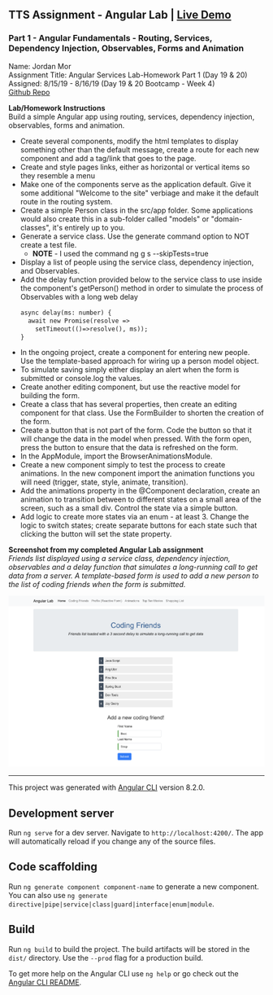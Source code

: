 ## TTS Assignment - Angular Lab | [Live Demo](https://jordanmor.github.io/tts-js-assignments/angular/angular-lab)
### Part 1 - Angular Fundamentals - Routing, Services, Dependency Injection, Observables, Forms and Animation

Name: Jordan Mor  
Assignment Title: Angular Services Lab-Homework Part 1 (Day 19 & 20)  
Assigned: 8/15/19 - 8/16/19 (Day 19 & 20 Bootcamp - Week 4)  
[Github Repo](https://github.com/jordanmor/tts-js-assignments) 

**Lab/Homework Instructions**   
Build a simple Angular app using routing, services, dependency injection, observables, forms and animation.   
- Create several components, modify the html templates to display something other than the default message, create a route for each new component and add a tag/link that goes to the page.
- Create and style pages links, either as horizontal or vertical items so they resemble a menu
- Make one of the components serve as the application default. Give it some additional "Welcome to the site" verbiage and make it the default route in the routing system.
- Create a simple Person class in the src/app folder. Some applications would also create this in a sub-folder called "models" or "domain-classes", it's entirely up to you.
- Generate a service class. Use the generate command option to NOT create a test file.
  - **NOTE** - I used the command ng g s --skipTests=true
- Display a list of people using the service class, dependency injection, and Observables.
- Add the delay function provided below to the service class to use inside the component's getPerson() method in order to simulate the process of Observables with a long web delay
  ```
  async delay(ms: number) {
    await new Promise(resolve => 
      setTimeout(()=>resolve(), ms));
  }
  ```
- In the ongoing project, create a component for entering new people. Use the template-based approach for wiring up a person model object.
- To simulate saving simply either display an alert when the form is submitted or console.log the values.
- Create another editing component, but use the reactive model for building the form.
- Create a class that has several properties, then create an editing component for that class. Use the FormBuilder to shorten the creation of the form.
- Create a button that is not part of the form. Code the button so that it will change the data in the model when pressed. With the form open, press the button to ensure that the data is refreshed on the form.
- In the AppModule, import the BrowserAnimationsModule.
- Create a new component simply to test the process to create animations. In the new component import the animation functions you will need (trigger, state, style, animate, transition).
- Add the animations property in the @Component declaration, create an animation to transition between to different states on a small area of the screen, such as a small div. Control the state via a simple button.
- Add logic to create more states via an enum - at least 3. Change the logic to switch states; create separate buttons for each state such that clicking the button will set the state property.

**Screenshot from my completed Angular Lab assignment**  
<em>Friends list displayed using a service class, dependency injection, observables and a delay function that simulates a long-running call to get data from a server. A template-based form is used to add a new person to the list of coding friends when the form is submitted.</em>  

![Angular Lab Screen Shot](angular-lab-screenshot.png)  

---

This project was generated with [Angular CLI](https://github.com/angular/angular-cli) version 8.2.0.

## Development server

Run `ng serve` for a dev server. Navigate to `http://localhost:4200/`. The app will automatically reload if you change any of the source files.

## Code scaffolding

Run `ng generate component component-name` to generate a new component. You can also use `ng generate directive|pipe|service|class|guard|interface|enum|module`.

## Build

Run `ng build` to build the project. The build artifacts will be stored in the `dist/` directory. Use the `--prod` flag for a production build.

To get more help on the Angular CLI use `ng help` or go check out the [Angular CLI README](https://github.com/angular/angular-cli/blob/master/README.md).
